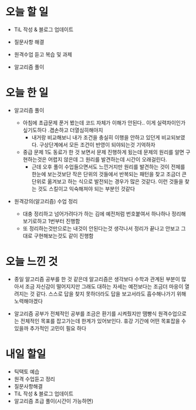# 오늘 할 일

- TiL 작성 & 블로그 업데이트
  
- 질문사항 해결

- 원격수업 듣고 복습 및 과제

- 알고리즘 풀이

  

# 오늘 한 일

- 알고리즘 풀이
  - 아침에 초급문제 푼거 봤는데 코드 자체가 이해가 안된다.. 이게 실력차이인가 싶기도하다 .겸손하고 더열심히해야지
    - 내거랑 비교해보니 내가 조건을 충실히 이행을 안하고 있던게 비교되보였다. 구상단계에서 모든 조건이 반영이 되야되는것 기억하자
  - 중급 문제 1도 동료가 한 것 보면서 문제 진행하게 됬는데 문제의 원리를 알면 구현하는것은 어렵지 않은데 그 원리를 발견하는데 시간이 오래걸린다.
    - 근데 오후 풀이 수업들으면서도 느낀거지만 원리를 발견하는 것이 전체를 한눈에 보는것보단 작은 단위의 것들에서 반복되는 패턴을 찾고 조금더 큰단위로 옮겨보고 하는 식으로 발전되는 경우가 많은 것같다. 이런 것들을 찾는 것도 스킬이고 익숙해져야 되는 부분인 것같다

- 원격강의(알고리즘) 수업 정리
  - 대충 정리하고 넘어가려다가 하는 김에 예전처럼 번호붙여서 하나하나 정리해보기로하고 1번부터 진행함
  - 또 정리하는것만으로는 내것이 안된다는것 생각나서 정리가 끝나고 안보고 그대로 구현해보는것도 같이 진행함

# 오늘 느낀 것

- 종일 알고리즘 공부를 한 것 같은데 알고리즘은 생각보다 수학과 관계된 부분이 많아서 조금 자신감이 떨어지지만 그래도 대하는 자세는 예전보다는 조금더 마응이 열려지는 것 같다. 스스로 답을 찾지 못하더라도 답을 보고서라도 흡수해나가기 위해 노력해야겠다

- 알고리즘 공부가 전체적인 공부를 조금은 환기를 시켜줬지만 땜빵식 원격수업으로는 전체적인 목표를 잡고가는데 한계가 있어보인다. 휴강 기간에 어떤 목표잡을 수 있을까 추가적인 고민이 필요 하다

  

  

# 내일 할일

- 틱택토 예습
- 원격 수업듣고 정리 
- 질문사항해결
- TiL 작성 & 블로그 업데이트
- 알고리즘 초급 풀이(시간이 가능하면)

